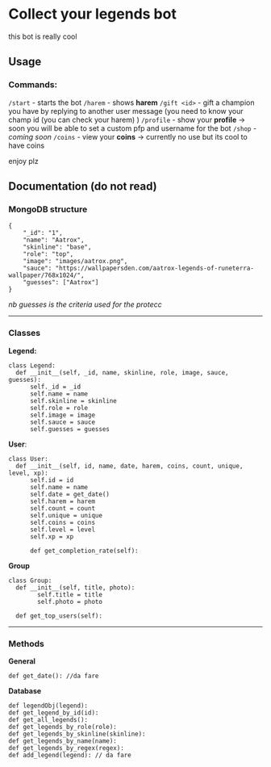 # Collect your legends bot

this bot is really cool

## Usage
### Commands:
`/start` - starts the bot
`/harem` - shows **harem**
`/gift <id>` - gift a champion you have by replying to another user message (you need to know your champ id (you can check your harem) )
`/profile` - show your **profile** -> soon you will be able to set a custom pfp and username for the bot
`/shop` - *coming soon*
`/coins` - view your **coins** -> currently no use but its cool to have coins

enjoy plz 


## Documentation (do not read)
 
### MongoDB structure
 
    {
    	"_id": "1",
    	"name": "Aatrox",
    	"skinline": "base",
    	"role": "top",
    	"image": "images/aatrox.png",
    	"sauce": "https://wallpapersden.com/aatrox-legends-of-runeterra-wallpaper/768x1024/",
    	"guesses": ["Aatrox"]
    }

*nb guesses is the criteria used for the protecc*
<hr>


### Classes


**Legend:**
  

    class Legend:
	  def __init__(self, _id, name, skinline, role, image, sauce, guesses):
		  self._id = _id
		  self.name = name
		  self.skinline = skinline	 
		  self.role = role
		  self.image = image
		  self.sauce = sauce
		  self.guesses = guesses

**User**:

    class User:
      def __init__(self, id, name, date, harem, coins, count, unique, level, xp):
	      self.id = id
	      self.name = name
	      self.date = get_date()
	      self.harem = harem
	      self.count = count
	      self.unique = unique
	      self.coins = coins
	      self.level = level
	      self.xp = xp
	      
	      def get_completion_rate(self):

**Group**

    class Group:
      def __init__(self, title, photo):
	        self.title = title
	        self.photo = photo
    
      def get_top_users(self):

<hr>

### Methods
**General**

    def get_date(): //da fare

**Database**

    def legendObj(legend):
    def get_legend_by_id(id):
    def get_all_legends():
    def get_legends_by_role(role):
    def get_legends_by_skinline(skinline):
    def get_legends_by_name(name):
    def get_legends_by_regex(regex):
    def add_legend(legend): // da fare
